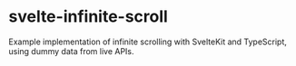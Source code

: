 # svelte-infinite-scroll
Example implementation of infinite scrolling with SvelteKit and TypeScript, using dummy data from live APIs.
